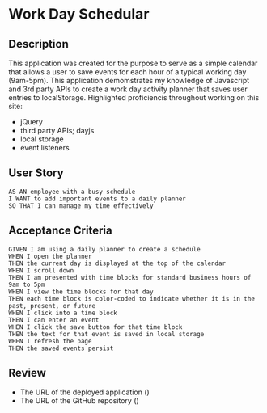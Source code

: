 # Work Day Schedular

## Description
This application was created for the purpose to serve as a simple calendar that allows a user to save events for each hour of a typical working day (9am-5pm). This application demomstrates my knowledge of Javascript and 3rd party APIs to create a work day activity planner that saves user entries to localStorage. Highlighted proficiencis throughout working on this site:
* jQuery
* third party APIs; dayjs
* local storage 
* event listeners

## User Story
```
AS AN employee with a busy schedule
I WANT to add important events to a daily planner
SO THAT I can manage my time effectively
```


## Acceptance Criteria
```
GIVEN I am using a daily planner to create a schedule
WHEN I open the planner
THEN the current day is displayed at the top of the calendar
WHEN I scroll down
THEN I am presented with time blocks for standard business hours of 9am to 5pm
WHEN I view the time blocks for that day
THEN each time block is color-coded to indicate whether it is in the past, present, or future
WHEN I click into a time block
THEN I can enter an event
WHEN I click the save button for that time block
THEN the text for that event is saved in local storage
WHEN I refresh the page
THEN the saved events persist
```


## Review 

* The URL of the deployed application ()
* The URL of the GitHub repository ()